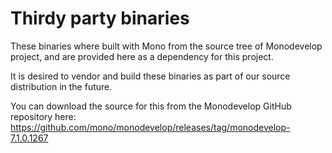 Thirdy party binaries
=====================

These binaries where built with Mono from the source tree
of Monodevelop project, and are provided here as a dependency
for this project.

It is desired to vendor and build these binaries as part of
our source distribution in the future.

You can download the source for this from the Monodevelop
GitHub repository here: https://github.com/mono/monodevelop/releases/tag/monodevelop-7.1.0.1267
